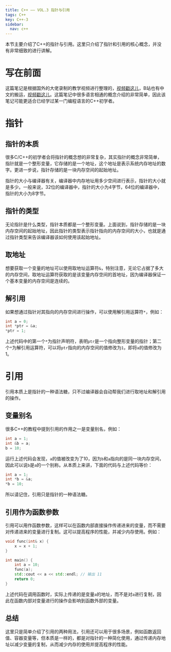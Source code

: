 ```yaml
---
title: C++ —— VOL.3 指针与引用
tags: C++
key: C++-3
sidebar:
  nav: c++
---
```


本节主要介绍了C++的指针与引用。这里只介绍了指针和引用的核心概念，并没有非常细致的进行讲解。<!--more-->

# 写在前面

这篇笔记是根据国外的大佬录制的教学视频进行整理的，[视频戳这儿](https://www.youtube.com/watch?v=18c3MTX0PK0&list=PLlrATfBNZ98dudnM48yfGUldqGD0S4FFb)，B站也有中文的搬运，[视频戳这儿](https://www.bilibili.com/video/BV1N24y1B7nQ?p=2&vd_source=0307132b97183cff4ff2138cf704f827)。这篇笔记中很多语言相通的概念介绍的非常简单，因此该笔记可能更适合已经学过某一门编程语言的C++初学者。

# 指针

## 指针的本质

很多C/C++的初学者会将指针的概念想的非常复杂，其实指针的概念非常简单，指针就是一个整形变量，它存储的是一个地址，这个地址是表示系统内存地址的数字。更进一步说，指针存储的是一块内存空间的起始地址。

指针的大小与编译器有关，编译器中内存地址用多少空间进行表示，指针的大小就是多少。一般来说，32位的编译器中，指针的大小为4字节，64位的编译器中，指针的大小为8字节。

## 指针的类型

无论指针是什么类型，指针本质都是一个整形变量。上面说到，指针存储的是一块内存空间的起始地址，因此指针的类型表示指针指向的内存空间的大小，也就是通过指针类型来告诉编译器该如何使用该起始地址。

## 取地址

想要获取一个变量的地址可以使用取地址运算符`&`，特别注意，无论它占据了多大的内存空间，取地址运算符获取的是该变量内存空间的首地址，因为编译器保证一个基本变量的内存空间是连续的。

## 解引用

如果想通过指针对其指向的内存空间进行操作，可以使用解引用运算符`*`，例如：

```cpp
int a = 0;
int *ptr = &a;
*ptr = 1;
```

上述代码中的第一个`*`为指针声明符，表明`ptr`是一个指向整形变量的指针；第二个`*`为解引用运算符，可以将`ptr`指向的内存空间的值修改为`1`，即将`a`的值修改为1。

# 引用

引用本质上是指针的一种语法糖，只不过编译器会自动帮我们进行取地址和解引用的操作。

## 变量别名

很多C++的教程中提到引用的作用之一是变量别名，例如：
```cpp
int a = 1;
int &b = a;
b = 10;
```

运行上述代码会发现，`a`的值被改变为了10，因为`b`和`a`指向的是同一块内存空间，因此可以说`b`是`a`的一个别称。从本质上来讲，下面的代码与上述代码等价：
```cpp
int a = 1;
int *b = &a;
*b = 10;
```

所以请记住，引用只是指针的一种语法糖。

## 引用作为函数参数

引用可以用作函数参数，这样可以在函数内部直接操作传递进来的变量，而不需要对传递进来的变量进行复制。这可以提高程序的性能，并减少内存使用。例如：

```cpp
void func(int& x) {
    x = x + 1;
}

int main() {
    int a = 10;
    func(a);
    std::cout << a << std::endl; // 输出 11
    return 0;
}
```

上述代码在调用函数时，实际上传递的是变量`a`的地址，而不是对`a`进行复制，因此在函数内部对变量进行的操作会影响到函数外部的变量。

## 总结

这里只是简单介绍了引用的两种用法，引用还可以用于很多场景，例如函数返回值、容器变量等，但本质是一样的，都是对指针的一种简化使用，通过传递内存地址以减少变量的复制，从而减少内存的使用并提高程序的性能。